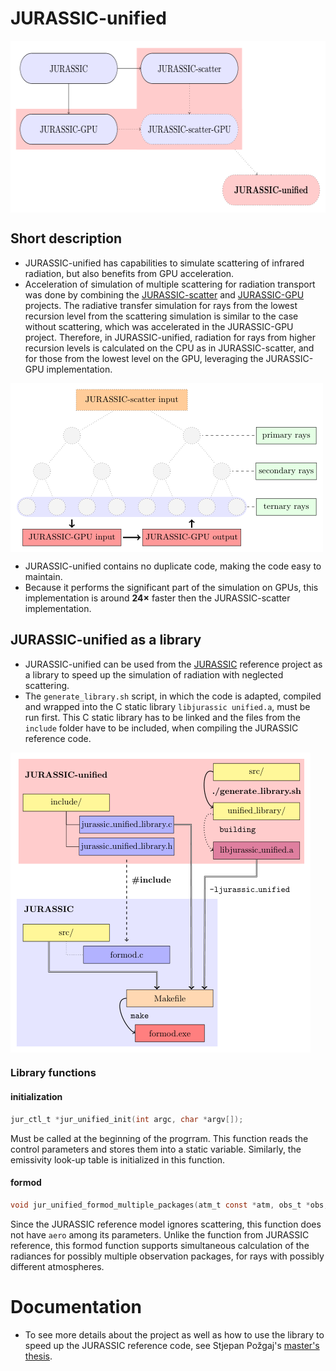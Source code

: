 # JURASSIC-unified

<img align="middle" src="docu/images/projects.png"  width="550" height="275">

## Short description

* JURASSIC-unified has capabilities to simulate scattering of infrared radiation, but also benefits from GPU acceleration.
* Acceleration of simulation of multiple scattering for radiation transport was done by combining the [JURASSIC-scatter](https://github.com/slcs-jsc/jurassic-scatter) and [JURASSIC-GPU](https://github.com/slcs-jsc/jurassic-gpu) projects. 
The radiative transfer simulation for rays from the lowest recursion level from the scattering simulation is similar to the case without scattering, which was accelerated in the JURASSIC-GPU project.
Therefore, in JURASSIC-unified, radiation for rays from higher recursion levels is calculated on the CPU as in JURASSIC-scatter, and for those from the lowest level on the GPU, leveraging the JURASSIC-GPU implementation.

<img align="middle" src="docu/images/execute.png"  width="500" height="270">

* JURASSIC-unified contains no duplicate code, making the code easy to maintain.
* Because it performs the significant part of the simulation on GPUs, this implementation is around **24×** faster then the JURASSIC-scatter implementation.

## JURASSIC-unified as a library

* JURASSIC-unified can be used from the [JURASSIC](https://github.com/slcs-jsc/jurassic) reference project as a library to speed up the simulation of radiation with neglected scattering.
* The `generate_library.sh` script, in which the code is adapted, compiled and wrapped into the C static library `libjurassic unified.a`, must be run first.
This C static library has to be linked and the files from the `include` folder have to be included, when compiling the JURASSIC reference code.
<img align="middle" src="docu/images/library.png"  width="480" height="480">

### Library functions

#### initialization

```c
jur_ctl_t *jur_unified_init(int argc, char *argv[]);
```
Must be called at the beginning of the progrram. This function reads the control parameters and stores them into a static variable. Similarly,
the emissivity look-up table is initialized in this function.

#### formod

```c
void jur_unified_formod_multiple_packages(atm_t const *atm, obs_t *obs, int num_of_obs_packages, int32_t const *atm_id);
```
Since the JURASSIC reference model ignores scattering, this function does not have `aero` among its parameters. Unlike the function from JURASSIC reference, this formod function supports simultaneous calculation of the radiances for possibly multiple observation packages, for rays with possibly different atmospheres.


# Documentation
* To see more details about the project as well as how to use the library to speed up the JURASSIC reference code, see Stjepan Požgaj's [master's thesis](https://urn.nsk.hr/urn:nbn:hr:217:654904).
